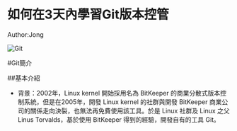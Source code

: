 # 如何在3天內學習Git版本控管
Author:Jong

![Git](http://git-scm.com/images/logo@2x.png)

#Git簡介

##基本介紹

* 背景：2002年，Linux kernel 開始採用名為 BitKeeper 的商業分散式版本控制系統，但是在2005年，開發 Linux kernel 的社群與開發 BitKeeper 商業公司的關係走向決裂，也無法再免費使用該工具。於是 Linux 社群及 Linux 之父 Linus Torvalds，基於使用 BitKeeper 得到的經驗，開發自有的工具 Git。 
